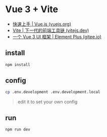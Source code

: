 # Vue 3 + Vite

- [快速上手 | Vue.js (vuejs.org)](https://cn.vuejs.org/guide/quick-start.html)
- [Vite | 下一代的前端工具链 (vitejs.dev)](https://cn.vitejs.dev/)
- [一个 Vue 3 UI 框架 | Element Plus (gitee.io)](https://element-plus.gitee.io/zh-CN/)


## install
```bash
npm install
```

## config
```bash
cp .env.development .env.development.local
```

> edit it to set your own config

## run
```bash
npm run dev
```
